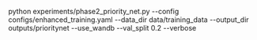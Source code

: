 




python experiments/phase2_priority_net.py --config configs/enhanced_training.yaml --data_dir data/training_data --output_dir outputs/prioritynet --use_wandb --val_split 0.2 --verbose
